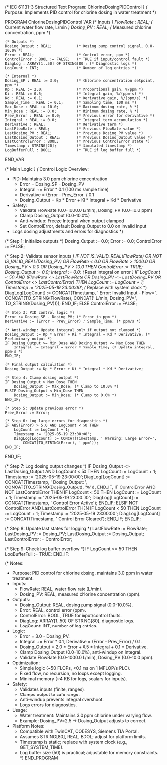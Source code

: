 (* IEC 61131-3 Structured Text Program: ChlorineDosingPIDControl *)
(* Purpose: Implements PID control for chlorine dosing in water treatment *)

PROGRAM ChlorineDosingPIDControl
VAR
    (* Inputs *)
    FlowRate : REAL;                (* Current water flow rate, L/min *)
    Dosing_PV : REAL;               (* Measured chlorine concentration, ppm *)

    (* Outputs *)
    Dosing_Output : REAL;           (* Dosing pump control signal, 0.0-10.0% *)
    Error : REAL;                   (* Control error, ppm *)
    ControlError : BOOL := FALSE;   (* TRUE if input/control fault *)
    DiagLog : ARRAY[1..50] OF STRING[80]; (* Diagnostic logs *)
    LogCount : INT;                 (* Number of log entries *)

    (* Internal *)
    Dosing_SP : REAL := 3.0;        (* Chlorine concentration setpoint, ppm *)
    Kp : REAL := 2.0;               (* Proportional gain, %/ppm *)
    Ki : REAL := 0.5;               (* Integral gain, %/(ppm·s) *)
    Kd : REAL := 0.1;               (* Derivative gain, %/(ppm/s) *)
    Sample_Time : REAL := 0.1;      (* Sampling time, 100 ms *)
    Max_Dose : REAL := 10.0;        (* Maximum dosing rate, % *)
    Min_Dose : REAL := 0.0;         (* Minimum dosing rate, % *)
    Prev_Error : REAL := 0.0;       (* Previous error for derivative *)
    Integral : REAL := 0.0;         (* Integral term accumulation *)
    Derivative : REAL;              (* Derivative term *)
    LastFlowRate : REAL;            (* Previous FlowRate value *)
    LastDosing_PV : REAL;           (* Previous Dosing_PV value *)
    LastDosing_Output : REAL;       (* Previous Dosing_Output value *)
    LastControlError : BOOL;        (* Previous ControlError state *)
    Timestamp : STRING[20];         (* Simulated timestamp *)
    LogBufferFull : BOOL;           (* TRUE if log buffer full *)
END_VAR

(* Main Logic *)
(* Control Logic Overview:
   - PID: Maintains 3.0 ppm chlorine concentration
     - Error = Dosing_SP - Dosing_PV
     - Integral += Error * 0.1 (100 ms sample time)
     - Derivative = (Error - Prev_Error) / 0.1
     - Dosing_Output = Kp * Error + Ki * Integral + Kd * Derivative
   - Safety:
     - Validate FlowRate (0.0-1000.0 L/min), Dosing_PV (0.0-10.0 ppm)
     - Clamp Dosing_Output (0.0-10.0%)
     - Anti-windup: Freeze Integral when output clamped
     - Set ControlError, default Dosing_Output to 0.0 on invalid input
   - Logs dosing adjustments and errors for diagnostics
*)

(* Step 1: Initialize outputs *)
Dosing_Output := 0.0;
Error := 0.0;
ControlError := FALSE;

(* Step 2: Validate sensor inputs *)
IF NOT IS_VALID_REAL(FlowRate) OR NOT IS_VALID_REAL(Dosing_PV) OR
   FlowRate < 0.0 OR FlowRate > 1000.0 OR Dosing_PV < 0.0 OR Dosing_PV > 10.0 THEN
    ControlError := TRUE;
    Dosing_Output := 0.0;
    Integral := 0.0; (* Reset integral on error *)
    IF LogCount < 50 AND (FlowRate <> LastFlowRate OR 
                          Dosing_PV <> LastDosing_PV OR 
                          ControlError <> LastControlError) THEN
        LogCount := LogCount + 1;
        Timestamp := '2025-05-19 23:00:00'; (* Replace with system clock *)
        DiagLog[LogCount] := CONCAT(Timestamp, ' Error: Invalid Input - Flow=', 
            CONCAT(TO_STRING(FlowRate), CONCAT(' L/min, Dosing_PV=', 
            TO_STRING(Dosing_PV))));
    END_IF;
ELSE
    ControlError := FALSE;

    (* Step 3: PID control logic *)
    Error := Dosing_SP - Dosing_PV; (* Error in ppm *)
    Derivative := (Error - Prev_Error) / Sample_Time; (* ppm/s *)

    (* Anti-windup: Update integral only if output not clamped *)
    Dosing_Output := Kp * Error + Ki * Integral + Kd * Derivative; (* Preliminary output *)
    IF Dosing_Output >= Min_Dose AND Dosing_Output <= Max_Dose THEN
        Integral := Integral + Error * Sample_Time; (* Update integral, ppm·s *)
    END_IF;

    (* Final output calculation *)
    Dosing_Output := Kp * Error + Ki * Integral + Kd * Derivative;

    (* Step 4: Clamp dosing output *)
    IF Dosing_Output > Max_Dose THEN
        Dosing_Output := Max_Dose; (* Clamp to 10.0% *)
    ELSIF Dosing_Output < Min_Dose THEN
        Dosing_Output := Min_Dose; (* Clamp to 0.0% *)
    END_IF;

    (* Step 5: Update previous error *)
    Prev_Error := Error;

    (* Step 6: Log large errors for diagnostics *)
    IF ABS(Error) > 5.0 AND LogCount < 50 THEN
        LogCount := LogCount + 1;
        Timestamp := '2025-05-19 23:00:00';
        DiagLog[LogCount] := CONCAT(Timestamp, ' Warning: Large Error=', 
            CONCAT(TO_STRING(Error), ' ppm'));
    END_IF;
END_IF;

(* Step 7: Log dosing output changes *)
IF Dosing_Output <> LastDosing_Output AND LogCount < 50 THEN
    LogCount := LogCount + 1;
    Timestamp := '2025-05-19 23:00:00';
    DiagLog[LogCount] := CONCAT(Timestamp, ' Dosing Output: ', 
        CONCAT(TO_STRING(Dosing_Output), '%'));
END_IF;
IF ControlError AND NOT LastControlError THEN
    IF LogCount < 50 THEN
        LogCount := LogCount + 1;
        Timestamp := '2025-05-19 23:00:00';
        DiagLog[LogCount] := CONCAT(Timestamp, ' Control Error Active');
    END_IF;
ELSIF NOT ControlError AND LastControlError THEN
    IF LogCount < 50 THEN
        LogCount := LogCount + 1;
        Timestamp := '2025-05-19 23:00:00';
        DiagLog[LogCount] := CONCAT(Timestamp, ' Control Error Cleared');
    END_IF;
END_IF;

(* Step 8: Update last states for logging *)
LastFlowRate := FlowRate;
LastDosing_PV := Dosing_PV;
LastDosing_Output := Dosing_Output;
LastControlError := ControlError;

(* Step 9: Check log buffer overflow *)
IF LogCount >= 50 THEN
    LogBufferFull := TRUE;
END_IF;

(* Notes:
   - Purpose: PID control for chlorine dosing, maintains 3.0 ppm in water treatment.
   - Inputs:
     - FlowRate: REAL, water flow rate (L/min).
     - Dosing_PV: REAL, measured chlorine concentration (ppm).
   - Outputs:
     - Dosing_Output: REAL, dosing pump signal (0.0-10.0%).
     - Error: REAL, control error (ppm).
     - ControlError: BOOL, TRUE for input/control faults.
     - DiagLog: ARRAY[1..50] OF STRING[80], diagnostic logs.
     - LogCount: INT, number of log entries.
   - Logic:
     - Error = 3.0 - Dosing_PV.
     - Integral += Error * 0.1, Derivative = (Error - Prev_Error) / 0.1.
     - Dosing_Output = 2.0 * Error + 0.5 * Integral + 0.1 * Derivative.
     - Clamp Dosing_Output (0.0-10.0%), anti-windup on Integral.
     - Validate FlowRate (0.0-1000.0 L/min), Dosing_PV (0.0-10.0 ppm).
   - Optimization:
     - Simple logic (~50 FLOPs, <0.1 ms on 1 MFLOP/s PLC).
     - Fixed flow, no recursion, no loops except logging.
     - Minimal memory (~4 KB for logs, scalars for inputs).
   - Safety:
     - Validates inputs (finite, ranges).
     - Clamps output to safe range.
     - Anti-windup prevents integral overshoot.
     - Logs errors for diagnostics.
   - Usage:
     - Water treatment: Maintains 3.0 ppm chlorine under varying flow.
     - Example: Dosing_PV=2.5 → Dosing_Output adjusts to correct.
   - Platform Notes:
     - Compatible with TwinCAT, CODESYS, Siemens TIA Portal.
     - Assumes STRING[80], REAL, BOOL; adjust for platform limits.
     - Timestamp is static; replace with system clock (e.g., GET_SYSTEM_TIME).
     - Log buffer size (50) is practical; adjustable for memory constraints.
*)
END_PROGRAM

